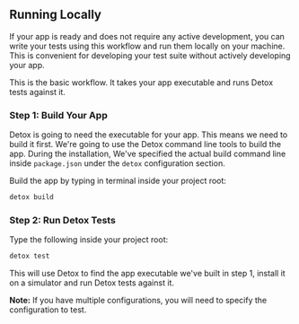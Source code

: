 ## Running Locally

If your app is ready and does not require any active development, you can write your tests using this workflow and run them locally on your machine. This is convenient for developing your test suite without actively developing your app.

This is the basic workflow. It takes your app executable and runs Detox tests against it.

### Step 1: Build Your App

Detox is going to need the executable for your app. This means we need to build it first. We're going to use the Detox command line tools to build the app. During the installation, We've specified the actual build command line inside `package.json` under the `detox` configuration section.

Build the app by typing in terminal inside your project root:

```sh
detox build
```

### Step 2: Run Detox Tests

Type the following inside your project root:

```sh
detox test
```

This will use Detox to find the app executable we've built in step 1, install it on a simulator and run Detox tests against it.

**Note:** If you have multiple configurations, you will need to specify the configuration to test.
